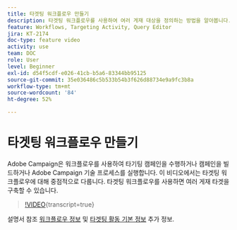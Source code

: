 ```yaml
---
title: 타겟팅 워크플로우 만들기
description: 타겟팅 워크플로우를 사용하여 여러 게재 대상을 정의하는 방법을 알아봅니다.
feature: Workflows, Targeting Activity, Query Editor
jira: KT-2174
doc-type: feature video
activity: use
team: DOC
role: User
level: Beginner
exl-id: d54f5cdf-e026-41cb-b5a6-83344bb95125
source-git-commit: 35e036486c5b533b54b3f626d88734e9a9fc3b8a
workflow-type: tm+mt
source-wordcount: '84'
ht-degree: 52%

---
```


# 타겟팅 워크플로우 만들기

Adobe Campaign은 워크플로우를 사용하여 타기팅 캠페인을 수행하거나 캠페인을 빌드하거나 Adobe Campaign 기술 프로세스를 실행합니다. 이 비디오에서는 타겟팅 워크플로우에 대해 중점적으로 다룹니다. 타겟팅 워크플로우를 사용하면 여러 게재 타겟을 구축할 수 있습니다.

>[!VIDEO](https://video.tv.adobe.com/v/25605?quality=12&learn=on){transcript=true}

설명서 참조 [워크플로우 정보](https://experienceleague.adobe.com/docs/campaign-classic/using/automating-with-workflows/introduction/about-workflows.html?lang=ko)
및 [타겟팅 활동 기본 정보](https://experienceleague.adobe.com/docs/campaign-classic/using/automating-with-workflows/targeting-activities/about-targeting-activities.html) 추가 정보.
